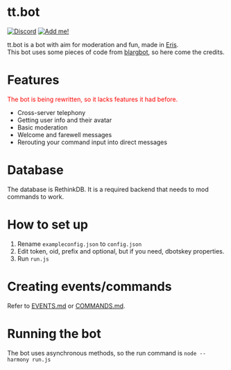# tt.bot 
[![Discord](https://img.shields.io/discord/195865382039453697.svg?style=flat-square)](https://discord.gg/pGN5dMq) [![Add me!](https://img.shields.io/badge/tt.bot-add%20to%20your%20server-brightgreen.svg?style=flat-square)](https://discordapp.com/oauth2/authorize?scope=bot&client_id=195506253806436353&permissions=-1&redirect_uri=https://tttie.ga/close.php&response_type=code)


tt.bot is a bot with aim for moderation and fun, made in [Eris](https://github.com/abalabahaha/eris).<br>
This bot uses some pieces of code from [blargbot](https://github.com/ratismal/blargbot), so here come the credits.

# Features
<span style="color:red">The bot is being rewritten, so it lacks features it had before.</span>
- Cross-server telephony
- Getting user info and their avatar
- Basic moderation
- Welcome and farewell messages
- Rerouting your command input into direct messages

# Database
The database is RethinkDB. It is a required backend that needs to mod commands to work.

# How to set up
1. Rename `exampleconfig.json` to `config.json`
2. Edit token, oid, prefix and optional, but if you need, dbotskey properties.
3. Run `run.js`

# Creating events/commands
Refer to [EVENTS.md](./EVENTS.md) or [COMMANDS.md](./COMMANDS.md).

# Running the bot
The bot uses asynchronous methods, so the run command is
`node --harmony run.js`